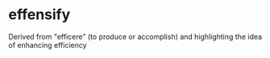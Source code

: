 # effensify
Derived from "efficere" (to produce or accomplish) and highlighting the idea of enhancing efficiency
